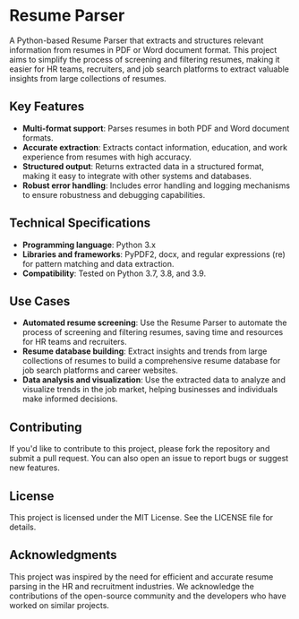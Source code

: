 # Resume Parser

A Python-based Resume Parser that extracts and structures relevant information from resumes in PDF or Word document format. This project aims to simplify the process of screening and filtering resumes, making it easier for HR teams, recruiters, and job search platforms to extract valuable insights from large collections of resumes.

## Key Features

* **Multi-format support**: Parses resumes in both PDF and Word document formats.
* **Accurate extraction**: Extracts contact information, education, and work experience from resumes with high accuracy.
* **Structured output**: Returns extracted data in a structured format, making it easy to integrate with other systems and databases.
* **Robust error handling**: Includes error handling and logging mechanisms to ensure robustness and debugging capabilities.

## Technical Specifications

* **Programming language**: Python 3.x
* **Libraries and frameworks**: PyPDF2, docx, and regular expressions (re) for pattern matching and data extraction.
* **Compatibility**: Tested on Python 3.7, 3.8, and 3.9.

## Use Cases

* **Automated resume screening**: Use the Resume Parser to automate the process of screening and filtering resumes, saving time and resources for HR teams and recruiters.
* **Resume database building**: Extract insights and trends from large collections of resumes to build a comprehensive resume database for job search platforms and career websites.
* **Data analysis and visualization**: Use the extracted data to analyze and visualize trends in the job market, helping businesses and individuals make informed decisions.

## Contributing

If you'd like to contribute to this project, please fork the repository and submit a pull request. You can also open an issue to report bugs or suggest new features.

## License

This project is licensed under the MIT License. See the LICENSE file for details.

## Acknowledgments

This project was inspired by the need for efficient and accurate resume parsing in the HR and recruitment industries. We acknowledge the contributions of the open-source community and the developers who have worked on similar projects.
